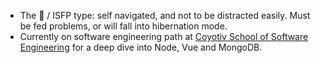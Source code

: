 - The 🦔 / ISFP type: self navigated, and not to be distracted easily. Must be fed problems, or will fall into hibernation mode.
- Currently on software engineering path at [Coyotiv School of Software Engineering](https://www.coyotiv.com/school-of-software-engineering/full-time/) for a deep dive into Node, Vue and MongoDB.

